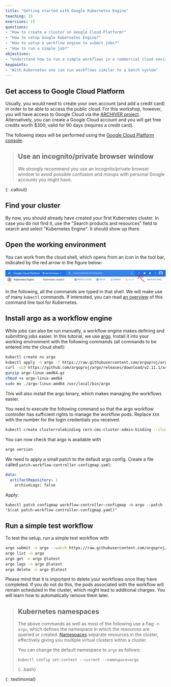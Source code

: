 ```yaml
---
title: "Getting started with Google Kubernetes Engine"
teaching: 15
exercises: 15
questions:
- "How to create a cluster on Google Cloud Platform?"
- "How to setup Google Kubernetes Engine?"
- "How to setup a workflow engine to submit jobs?"
- "How to run a simple job?"
objectives:
- "Understand how to run a simple workflows in a commercial cloud environment"
keypoints:
- "With Kubernetes one can run workflows similar to a batch system"
---
```


## Get access to Google Cloud Platform

Usually, you would need to create your own account (and add a credit card) in
order to be able to access the public cloud. For this workshop, however, you
will have access to Google Cloud via the
[ARCHIVER project](https://www.archiver-project.eu/).
Alternatively, you can create a Google Cloud account and you will get free
credits worth $300, valid for 90 days (requires a credit card).

The following steps will be performed using the
[Google Cloud Platform console](https://console.cloud.google.com/).

> ## Use an incognito/private browser window
>
> We strongly recommend you use an incognito/private browser window
> to avoid possible confusion and mixups with personal Google accounts
> you might have.
>
{: .callout}

## Find your cluster

By now, you should already have created your first Kubernetes cluster.
In case you do not find it, use the "Search products and resources" field
to search and select "Kubernetes Engine". It should show up there.

## Open the working environment

You can work from the cloud shell, which opens from an icon in the tool bar,
indicated by the red arrow in the figure below:

<kbd>
<img src="../fig/startcloudshell.png">
</kbd>

In the following, all the commands are typed in that shell.
We will make use of many `kubectl` commands. If interested, you can read
[an overview](https://kubernetes.io/docs/reference/kubectl/overview/)
of this command line tool for Kubernetes.

## Install argo as a workflow engine

While jobs can also be run manually, a workflow engine makes defining and
submitting jobs easier. In this tutorial, we use
[argo](https://argoproj.github.io/argo/quick-start/).
Install it into your working environment with the following commands
(all commands to be entered into the cloud shell):

```bash
kubectl create ns argo
kubectl apply -n argo -f https://raw.githubusercontent.com/argoproj/argo/stable/manifests/quick-start-postgres.yaml
curl -sLO https://github.com/argoproj/argo/releases/download/v2.11.1/argo-linux-amd64.gz
gunzip argo-linux-amd64.gz
chmod +x argo-linux-amd64
sudo mv ./argo-linux-amd64 /usr/local/bin/argo
```

This will also install the argo binary, which makes managing the workflows
easier.

You need to execute the following command so that the argo workflow controller
has sufficient rights to manage the workflow pods.
Replace `XXX` with the number for the login credentials you received.

```bash
kubectl create clusterrolebinding cern-cms-cluster-admin-binding --clusterrole=cluster-admin --user=cms-gXXX@arkivum.com
```

You can now check that argo is available with

```bash
argo version
```

We need to apply a small patch to the default argo config. Create a file called
`patch-workflow-controller-configmap.yaml`:

```yaml
data:
  artifactRepository: |
    archiveLogs: false
```

Apply:

```shell
kubectl patch configmap workflow-controller-configmap -n argo --patch "$(cat patch-workflow-controller-configmap.yaml)"
```

## Run a simple test workflow

To test the setup, run a simple test workflow with

```bash
argo submit -n argo --watch https://raw.githubusercontent.com/argoproj/argo/master/examples/hello-world.yaml
argo list -n argo
argo get -n argo @latest
argo logs -n argo @latest
argo delete -n argo @latest
```

Please mind that it is important to delete your workflows once they have
completed. If you do not do this, the pods associated with the workflow
will remain scheduled in the cluster, which might lead to additional charges.
You will learn how to automatically remove them later.

> ## Kubernetes namespaces
>
> The above commands as well as most of the following use a flag `-n argo`,
> which defines the namespace in which the resources are queried or created.
> [Namespaces](https://kubernetes.io/docs/concepts/overview/working-with-objects/namespaces/)
> separate resources in the cluster, effectively giving you multiple virtual
> clusters within a cluster.
>
> You can change the default namespace to `argo` as follows:
>
> ~~~
> kubectl config set-context --current --namespace=argo
> ~~~
> {: .bash}
>
{: .testimonial}
